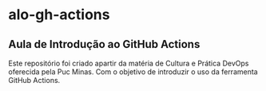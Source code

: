 # alo-gh-actions
Aula de Introdução ao GitHub Actions
----------------------------------------------------------------------------------------------------
Este repositório foi criado apartir da matéria de Cultura e Prática DevOps oferecida pela Puc Minas.
Com o objetivo de introduzir o uso da ferramenta GitHub Actions.
